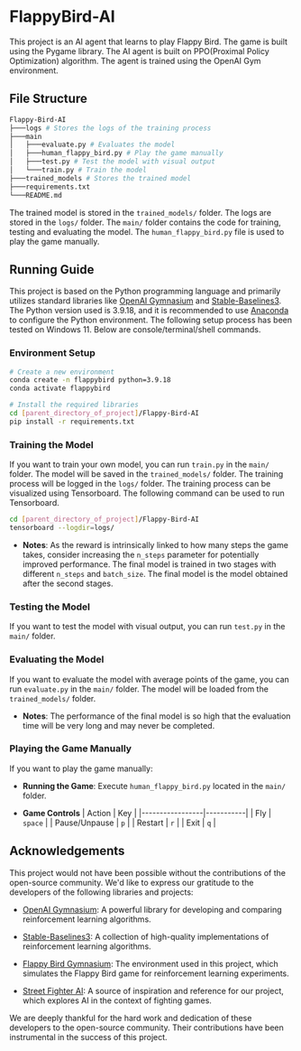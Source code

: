 # FlappyBird-AI
This project is an AI agent that learns to play Flappy Bird. The game is built using the Pygame library. The AI agent is built on PPO(Proximal Policy Optimization) algorithm. The agent is trained using the OpenAI Gym environment.
## File Structure
```bash
Flappy-Bird-AI
├───logs # Stores the logs of the training process
├───main
│   ├───evaluate.py # Evaluates the model
│   ├───human_flappy_bird.py # Play the game manually
│   ├───test.py # Test the model with visual output
│   └───train.py # Train the model
├───trained_models # Stores the trained model
├───requirements.txt 
└───README.md
```
The trained model is stored in the `trained_models/` folder. The logs are stored in the `logs/` folder. The `main/` folder contains the code for training, testing and evaluating the model. The `human_flappy_bird.py` file is used to play the game manually.
## Running Guide
This project is based on the Python programming language and primarily utilizes standard libraries like [OpenAI Gymnasium](https://gymnasium.farama.org/) and [Stable-Baselines3](https://stable-baselines3.readthedocs.io/en/master/). The Python version used is 3.9.18, and it is recommended to use [Anaconda](https://www.anaconda.com) to configure the Python environment. The following setup process has been tested on Windows 11. Below are console/terminal/shell commands.
### Environment Setup
```bash
# Create a new environment
conda create -n flappybird python=3.9.18
conda activate flappybird

# Install the required libraries
cd [parent_directory_of_project]/Flappy-Bird-AI
pip install -r requirements.txt
```

### Training the Model
If you want to train your own model, you can run `train.py` in the `main/` folder. The model will be saved in the `trained_models/` folder. The training process will be logged in the `logs/` folder. The training process can be visualized using Tensorboard. The following command can be used to run Tensorboard.
```bash
cd [parent_directory_of_project]/Flappy-Bird-AI
tensorboard --logdir=logs/
```
- **Notes**: As the reward is intrinsically linked to how many steps the game takes, consider increasing the `n_steps` parameter for potentially improved performance. The final model is trained in two stages with different `n_steps` and `batch_size`. The final model is the model obtained after the second stages.
### Testing the Model
If you want to test the model with visual output, you can run `test.py` in the `main/` folder.
### Evaluating the Model
If you want to evaluate the model with average points of the game, you can run `evaluate.py` in the `main/` folder. The model will be loaded from the `trained_models/` folder. 
- **Notes**: The performance of the final model is so high that the evaluation time will be very long and may never be completed.
### Playing the Game Manually

If you want to play the game manually:

- **Running the Game**: Execute `human_flappy_bird.py` located in the `main/` folder.
  
- **Game Controls**
  | Action          | Key       |
  |-----------------|-----------|
  | Fly             | `space`   |
  | Pause/Unpause   | `p`       |
  | Restart         | `r`       |
  | Exit            | `q`       |


## Acknowledgements
This project would not have been possible without the contributions of the open-source community. We'd like to express our gratitude to the developers of the following libraries and projects:

- [OpenAI Gymnasium](https://gymnasium.farama.org/): A powerful library for developing and comparing reinforcement learning algorithms.

- [Stable-Baselines3](https://stable-baselines3.readthedocs.io/en/master/): A collection of high-quality implementations of reinforcement learning algorithms.

- [Flappy Bird Gymnasium](https://github.com/markub3327/flappy-bird-gymnasium): The environment used in this project, which simulates the Flappy Bird game for reinforcement learning experiments.

- [Street Fighter AI](https://github.com/linyiLYi/street-fighter-ai): A source of inspiration and reference for our project, which explores AI in the context of fighting games.

We are deeply thankful for the hard work and dedication of these developers to the open-source community. Their contributions have been instrumental in the success of this project.
